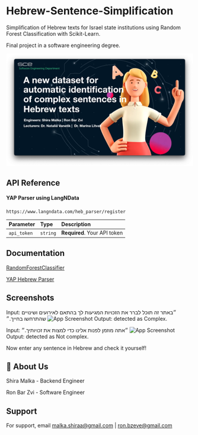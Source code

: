 
# Hebrew-Sentence-Simplification

Simplification of Hebrew texts for Israel state institutions using Random Forest Classification with Scikit-Learn.

Final project in a software engineering degree.

![App Banner](https://raw.githubusercontent.com/Shira-Malka/Hebrew-Sentence-Simplification/master/app-banner.png)


## API Reference

#### YAP Parser using LangNData

```https://www.langndata.com/heb_parser/register```

| Parameter | Type     | Description                |
| :-------- | :------- | :------------------------- |
| `api_token` | `string` | **Required**. Your API token |



## Documentation

[RandomForestClassifier](https://scikit-learn.org/stable/modules/generated/sklearn.ensemble.RandomForestClassifier.html)

[YAP Hebrew Parser](https://www.langndata.com/heb_parser/api_reference)


## Screenshots

Input: ״באתר זה תוכל לברר את הזכויות המגיעות לך בהתאם לאירועים ושינויים שהתרחשו בחייך.״
![App Screenshot](https://raw.githubusercontent.com/Shira-Malka/Hebrew-Sentence-Simplification/master/img/complex.png)
  Output: detected as Complex.

Input: ״אתה מוזמן לפנות אלינו כדי למצות את זכויותיך.״
![App Screenshot](https://raw.githubusercontent.com/Shira-Malka/Hebrew-Sentence-Simplification/master/img/notComplex.png)
  Output: detected as Not complex.

Now enter any sentence in Hebrew and check it yourself!


## 🚀 About Us
Shira Malka - Backend Engineer

Ron Bar Zvi - Software Engineer


## Support

For support, email malka.shiraa@gmail.com | ron.bzeve@gmail.com



